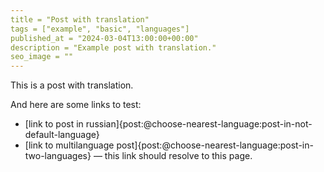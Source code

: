 ```yaml
---
title = "Post with translation"
tags = ["example", "basic", "languages"]
published_at = "2024-03-04T13:00:00+00:00"
description = "Example post with translation."
seo_image = ""
---
```


This is a post with translation.

And here are some links to test:

- [link to post in russian]{post:@choose-nearest-language:post-in-not-default-language}
- [link to multilanguage post]{post:@choose-nearest-language:post-in-two-languages} — this link should resolve to this page.

